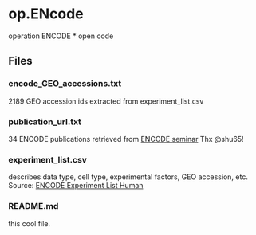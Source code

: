 # op.ENcode

operation ENCODE * open code

## Files

### encode_GEO_accessions.txt

2189 GEO accession ids extracted from experiment_list.csv

### publication_url.txt

34 ENCODE publications retrieved from [ENCODE seminar](http://genome.ucsc.edu/ENCODE/dataSummary.html)
Thx @shu65!

### experiment_list.csv

describes data type, cell type, experimental factors, GEO accession, etc.
Source: [ENCODE Experiment List Human](http://genome.ucsc.edu/ENCODE/dataSummary.html)

### README.md

this cool file.

